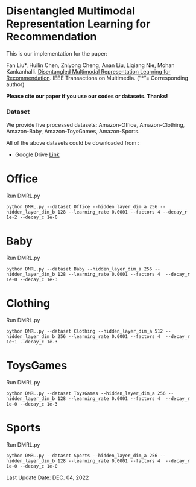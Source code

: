 # Disentangled Multimodal Representation Learning for Recommendation

This is our implementation for the paper:

Fan Liu*, Huilin Chen, Zhiyong Cheng, Anan Liu, Liqiang Nie, Mohan Kankanhalli. [Disentangled Multimodal Representation Learning for Recommendation](https://arxiv.org/pdf/2203.05406.pdf). IEEE Transactions on Multimedia. (“*”= Corresponding author)

**Please cite our paper if you use our codes or datasets. Thanks!**

### Dataset
We provide five processed datasets: Amazon-Office, Amazon-Clothing, Amazon-Baby, Amazon-ToysGames, Amazon-Sports.

All of the above datasets could be downloaded from :
- Google Drive [Link](https://drive.google.com/drive/folders/1EmehilbrTMbW5pV2RIHNhopV_hnupvDj?usp=sharing)

# Office
Run DMRL.py
```
python DMRL.py --dataset Office --hidden_layer_dim_a 256 --hidden_layer_dim_b 128 --learning_rate 0.0001 --factors 4 --decay_r 1e-2 --decay_c 1e-0
```
# Baby
Run DMRL.py
```
python DMRL.py --dataset Baby --hidden_layer_dim_a 256 --hidden_layer_dim_b 128 --learning_rate 0.0001 --factors 4  --decay_r 1e-0 --decay_c 1e-3
```
# Clothing
Run DMRL.py
```
python DMRL.py --dataset Clothing --hidden_layer_dim_a 512 --hidden_layer_dim_b 256 --learning_rate 0.0001 --factors 4  --decay_r 1e+1 --decay_c 1e-3
```
# ToysGames
Run DMRL.py
```
python DMRL.py --dataset ToysGames --hidden_layer_dim_a 256 --hidden_layer_dim_b 128 --learning_rate 0.0001 --factors 4  --decay_r 1e-0 --decay_c 1e-3
```
# Sports
Run DMRL.py
```
python DMRL.py --dataset Sports --hidden_layer_dim_a 256 --hidden_layer_dim_b 128 --learning_rate 0.0001 --factors 4  --decay_r 1e-0 --decay_c 1e-0
```

Last Update Date: DEC. 04, 2022
